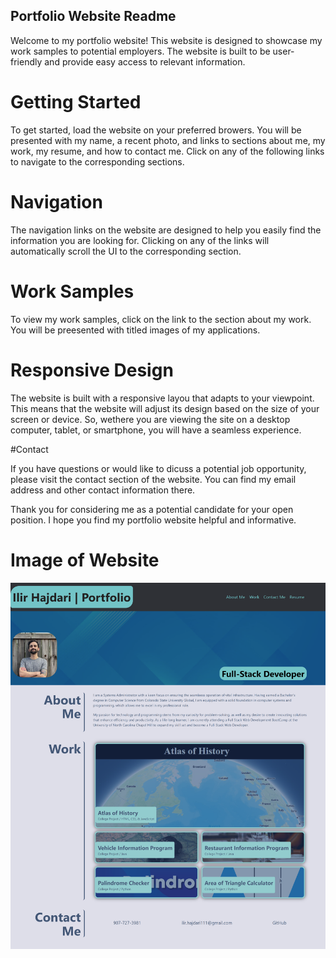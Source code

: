 ## Portfolio Website Readme

Welcome to my portfolio website! This website is designed to showcase my work samples to potential employers. The website is built to be user-friendly and provide easy access to relevant information.

# Getting Started

To get started, load the website on your preferred browers. You will be presented with my name, a recent photo, and links to sections about me, my work, my resume, and how to contact me. Click on any of the following links to navigate to the corresponding sections.

# Navigation

The navigation links on the website are designed to help you easily find the information you are looking for. Clicking on any of the links will automatically scroll the UI to the corresponding section.

# Work Samples

To view my work samples, click on the link to the section about my work. You will be preesented with titled images of my applications.

# Responsive Design

The website is built with a responsive layou that adapts to your viewpoint. This means that the website will adjust its design based on the size of your screen or device. So, wethere you are viewing the site on a desktop computer, tablet, or smartphone, you will have a seamless experience.

#Contact

If you have questions or would like to dicuss a potential job opportunity, please visit the contact section of the website. You can find my email address and other contact information there.

Thank you for considering me as a potential candidate for your open position. I hope you find my portfolio website helpful and informative.

# Image of Website

![Image of the complete website](./assets/images/websiteSS.png)
